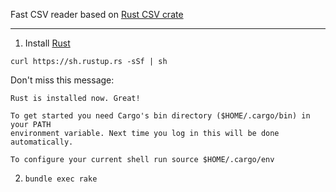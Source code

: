 Fast CSV reader based on [Rust CSV crate](https://docs.rs/csv/1.0.2/csv/)

---

1. Install [Rust](https://www.rust-lang.org/)

`curl https://sh.rustup.rs -sSf | sh`

Don't miss this message:

```
Rust is installed now. Great!

To get started you need Cargo's bin directory ($HOME/.cargo/bin) in your PATH 
environment variable. Next time you log in this will be done automatically.

To configure your current shell run source $HOME/.cargo/env

```

2. `bundle exec rake`